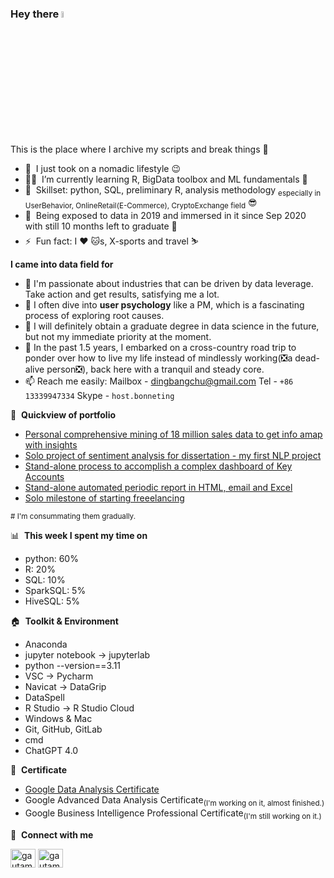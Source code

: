 <!--
**DingBangBang/DingBangBang** is a ✨ _special_ ✨ repository because its `README.md` (this file) appears on your GitHub profile.

Here are some ideas to get you started:

- 🔭 I’m currently working on ...
- 🌱 I’m currently learning ...
- 👯 I’m looking to collaborate on ...
- 🤔 I’m looking for help with ...
- 💬 Ask me about ...
- 📫 How to reach me: ...
- 😄 Pronouns: ...
- ⚡ Fun fact: ...
-->

### Hey there <a href="https://www.gautamkrishnar.com/"><img src="https://media.giphy.com/media/hvRJCLFzcasrR4ia7z/giphy.gif" width="5%"></a>
This is the place where I archive my scripts and break things :rofl:

- 🔭 &nbsp;I just took on a nomadic lifestyle :wink:
- 👨‍💻 &nbsp;I’m currently learning R, BigData toolbox and ML fundamentals 📖
- 💬 &nbsp;Skillset: python, SQL, preliminary R, analysis methodology <sub>especially in UserBehavior, OnlineRetail(E-Commerce), CryptoExchange field</sub> 😎
- 🌱 &nbsp;Being exposed to data in 2019 and immersed in it since Sep 2020 with still 10 months left to graduate 📅
- ⚡ &nbsp;Fun fact: I :heart: :cat:s, X-sports and travel ⛷️

**I came into data field for**
- 🥇 I'm passionate about industries that can be driven by data leverage. Take action and get results, satisfying me a lot.
- 🥈 I often dive into **user psychology** like a PM, which is a fascinating process of exploring root causes.
- 🥉 I will definitely obtain a graduate degree in data science in the future, but not my immediate priority at the moment.
- 🚗 In the past 1.5 years, I embarked on a cross-country road trip to ponder over how to live my life instead of mindlessly working(❎a dead-alive person❎), back here with a tranquil and steady core.
- 📫 Reach me easily: Mailbox - [dingbangchu@gmail.com](dingbangchu@gmail.com) Tel - `+86 13339947334` Skype - `host.bonneting`

📕 &nbsp;**Quickview of portfolio**
- [Personal comprehensive mining of 18 million sales data to get info amap with insights](https://github.com/DingBangBang/Portfolio1_TMall_sales_EDA)
- [Solo project of sentiment analysis for dissertation - my first NLP project](https://github.com/DingBangBang/Portfolio3_SHU_TMallcomments_NLP)
- [Stand-alone process to accomplish a complex dashboard of Key Accounts](https://github.com/DingBangBang/Portfolio2_KA_dashboard_VLZ)
- [Stand-alone automated periodic report in HTML, email and Excel](https://github.com/DingBangBang/Portfolio5_customer_analysis)
- [Solo milestone of starting freeelancing](https://github.com/DingBangBang/Portfolio4_userinfo_NLP)

<sub># I'm consummating them gradually.</sub>

📊 &nbsp;**This week I spent my time on**
- python: 60%
- R: 20%
- SQL: 10%
- SparkSQL: 5%
- HiveSQL: 5%

🏠 &nbsp;**Toolkit & Environment**
- Anaconda
- jupyter notebook -> jupyterlab
- python --version==3.11
- VSC -> Pycharm
- Navicat -> DataGrip
- DataSpell
- R Studio -> R Studio Cloud
- Windows & Mac
- Git, GitHub, GitLab
- cmd
- ChatGPT 4.0

🏅 &nbsp;**Certificate**
- [Google Data Analysis Certificate](https://www.credly.com/badges/9aab321d-38f0-48e1-9764-e24cba0ea88e/public_url)
- Google Advanced Data Analysis Certificate<sub>(I'm working on it, almost finished.)</sub>
- Google Business Intelligence Professional Certificate<sub>(I'm still working on it.)</sub>

🔗 &nbsp;**Connect with me**
<p align="left">
<a href="http://www.linkedin.com/in/bonnie-ting333" target="blank"><img align="center" src="https://raw.githubusercontent.com/rahuldkjain/github-profile-readme-generator/master/src/images/icons/Social/linked-in-alt.svg" alt="gautamkrishnar" height="30" width="40" /></a>
<a href="https://www.instagram.com/host.bonnieting/" target="blank"><img align="center" src="https://raw.githubusercontent.com/rahuldkjain/github-profile-readme-generator/master/src/images/icons/Social/instagram.svg" alt="gautamkrishnar" height="30" width="40" /></a>
